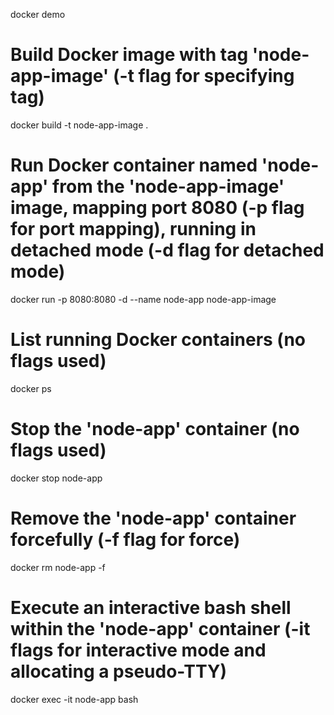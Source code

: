docker demo

# Build Docker image with tag 'node-app-image' (-t flag for specifying tag)
docker build -t node-app-image .

# Run Docker container named 'node-app' from the 'node-app-image' image, mapping port 8080 (-p flag for port mapping), running in detached mode (-d flag for detached mode)
docker run -p 8080:8080 -d --name node-app node-app-image

# List running Docker containers (no flags used)
docker ps

# Stop the 'node-app' container (no flags used)
docker stop node-app

# Remove the 'node-app' container forcefully (-f flag for force)
docker rm node-app -f

# Execute an interactive bash shell within the 'node-app' container (-it flags for interactive mode and allocating a pseudo-TTY)
docker exec -it node-app bash

